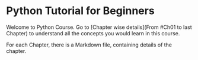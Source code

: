 # Python Tutorial for Beginners

Welcome to Python Course.
Go to [Chapter wise details](From #Ch01 to last Chapter) to understand all the concepts you would learn in this course.

For each Chapter, there is a Markdown file, containing details of the chapter.
